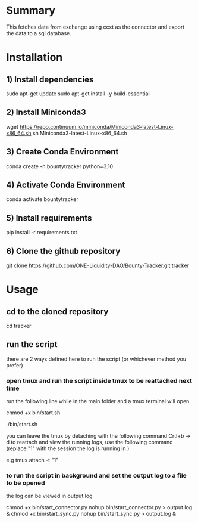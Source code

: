 # Summary

This fetches data from exchange using ccxt as the connector and export the data to a sql database.
# Installation

## 1) Install dependencies
sudo apt-get update
sudo apt-get install -y build-essential


## 2) Install Miniconda3
wget https://repo.continuum.io/miniconda/Miniconda3-latest-Linux-x86_64.sh
sh Miniconda3-latest-Linux-x86_64.sh


## 3) Create Conda Environment
conda create -n bountytracker python=3.10


## 4) Activate Conda Environment
conda activate bountytracker


## 5) Install requirements
pip install -r requirements.txt


## 6) Clone the github repository
git clone https://github.com/ONE-Liquidity-DAO/Bounty-Tracker.git tracker


# Usage
## cd to the cloned repository
cd tracker

## run the script
there are 2 ways defined here to run the script (or whichever method you prefer)

### open tmux and run the script inside tmux to be reattached next time
run the following line while in the main folder and a tmux terminal will open.

chmod +x bin/start.sh

./bin/start.sh

you can leave the tmux by detaching with the following command
Crtl+b -> d
to reattach and view the running logs, use the following command 
(replace "1" with the session the log is running in )

e.g tmux attach -t "1"

### to run the script in background and set the output log to a file to be opened
the log can be viewed in output.log


chmod +x bin/start_connector.py
nohup bin/start_connector.py > output.log &
chmod +x bin/start_sync.py
nohup bin/start_sync.py > output.log &
